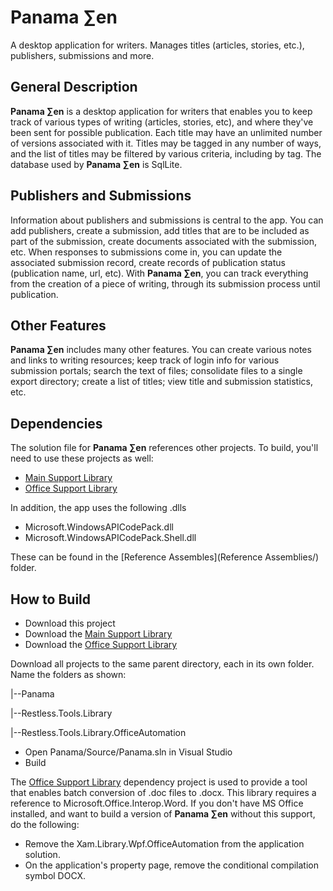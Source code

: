 # Panama ∑en
A desktop application for writers. Manages titles (articles, stories, etc.), publishers, submissions and more. 

## General Description
**Panama ∑en** is a desktop application for writers that enables you to keep track of various types of writing (articles, stories, etc), 
and where they've been sent for possible publication. Each title may have an unlimited number of versions associated with it. Titles may be tagged in any number of ways, 
and the list of titles may be filtered by various criteria, including by tag. The database used by **Panama ∑en** is SqlLite.

## Publishers and Submissions
Information about publishers and submissions is central to the app. You can add publishers, create a submission, add titles that are to be included as part of the submission, 
create documents associated with the submission, etc. When responses to submissions come in, you can update the associated submission record, 
create records of publication status (publication name, url, etc). With **Panama ∑en**, you can track everything from the creation of a piece of writing,
through its submission process until publication.

## Other Features
**Panama ∑en** includes many other features. You can create various notes and links to writing resources; keep track of login info for various submission portals; 
search the text of files; consolidate files to a single export directory; create a list of titles; view title and submission statistics, etc.

## Dependencies
The solution file for **Panama ∑en** references other projects. To build, you'll need to use these projects as well:

- [Main Support Library](https://github.com/victor-david/restless-tools)
- [Office Support Library](https://github.com/victor-david/restless-tools-office)

In addition, the app uses the following .dlls

- Microsoft.WindowsAPICodePack.dll
- Microsoft.WindowsAPICodePack.Shell.dll

These can be found in the [Reference Assembles](Reference Assemblies/) folder.

## How to Build
- Download this project
- Download the [Main Support Library](https://github.com/victor-david/restless-tools)
- Download the [Office Support Library](https://github.com/victor-david/restless-tools-office)

Download all projects to the same parent directory, each in its own folder. Name the folders as shown:

|--Panama

|--Restless.Tools.Library

|--Restless.Tools.Library.OfficeAutomation

- Open Panama/Source/Panama.sln in Visual Studio
- Build

The  [Office Support Library](https://github.com/victor-david/restless-tools-office) dependency project is used to provide a tool that enables batch conversion
of .doc files to .docx. This library requires a reference to Microsoft.Office.Interop.Word. If you don't have MS Office installed, and want to build a version
of **Panama ∑en** without this support, do the following:

- Remove the Xam.Library.Wpf.OfficeAutomation from the application solution.
- On the application's property page, remove the conditional compilation symbol DOCX.